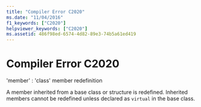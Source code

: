 ```yaml
---
title: "Compiler Error C2020"
ms.date: "11/04/2016"
f1_keywords: ["C2020"]
helpviewer_keywords: ["C2020"]
ms.assetid: 486f98ed-6574-4d82-89e3-74b5a61ed419
---
```

# Compiler Error C2020

'member' : 'class' member redefinition

A member inherited from a base class or structure is redefined. Inherited members cannot be redefined unless declared as `virtual` in the base class.